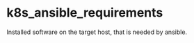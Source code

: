 k8s_ansible_requirements
========================

Installed software on the target host, that is needed by ansible.